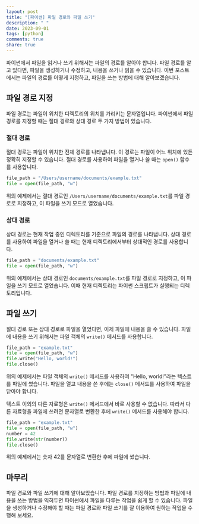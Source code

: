 ```yaml
---
layout: post
title: "[파이썬] 파일 경로와 파일 쓰기"
description: " "
date: 2023-09-01
tags: [python]
comments: true
share: true
---
```


파이썬에서 파일을 읽거나 쓰기 위해서는 파일의 경로를 알아야 합니다. 파일 경로를 알고 있다면, 파일을 생성하거나 수정하고, 내용을 쓰거나 읽을 수 있습니다. 이번 포스트에서는 파일의 경로를 어떻게 지정하고, 파일을 쓰는 방법에 대해 알아보겠습니다.

## 파일 경로 지정

파일 경로는 파일이 위치한 디렉토리의 위치를 가리키는 문자열입니다. 파이썬에서 파일 경로를 지정할 때는 절대 경로와 상대 경로 두 가지 방법이 있습니다.

### 절대 경로

절대 경로는 파일이 위치한 전체 경로를 나타냅니다. 이 경로는 파일이 어느 위치에 있든 정확히 지정할 수 있습니다. 절대 경로를 사용하여 파일을 열거나 쓸 때는 `open()` 함수를 사용합니다.

```python
file_path = "/Users/username/documents/example.txt"
file = open(file_path, "w")
```

위의 예제에서는 절대 경로인 `/Users/username/documents/example.txt`를 파일 경로로 지정하고, 이 파일을 쓰기 모드로 열었습니다.

### 상대 경로

상대 경로는 현재 작업 중인 디렉토리를 기준으로 파일의 경로를 나타냅니다. 상대 경로를 사용하여 파일을 열거나 쓸 때는 현재 디렉토리에서부터 상대적인 경로를 사용합니다.

```python
file_path = "documents/example.txt"
file = open(file_path, "w")
```

위의 예제에서는 상대 경로인 `documents/example.txt`를 파일 경로로 지정하고, 이 파일을 쓰기 모드로 열었습니다. 이때 현재 디렉토리는 파이썬 스크립트가 실행되는 디렉토리입니다.

## 파일 쓰기

절대 경로 또는 상대 경로로 파일을 열었다면, 이제 파일에 내용을 쓸 수 있습니다. 파일에 내용을 쓰기 위해서는 파일 객체의 `write()` 메서드를 사용합니다.

```python
file_path = "example.txt"
file = open(file_path, "w")
file.write("Hello, world!")
file.close()
```

위의 예제에서는 파일 객체의 `write()` 메서드를 사용하여 "Hello, world!"라는 텍스트를 파일에 썼습니다. 파일을 열고 내용을 쓴 후에는 `close()` 메서드를 사용하여 파일을 닫아야 합니다.

텍스트 이외의 다른 자료형은 `write()` 메서드에서 바로 사용할 수 없습니다. 따라서 다른 자료형을 파일에 쓰려면 문자열로 변환한 후에 `write()` 메서드를 사용해야 합니다.

```python
file_path = "example.txt"
file = open(file_path, "w")
number = 42
file.write(str(number))
file.close()
```

위의 예제에서는 숫자 42를 문자열로 변환한 후에 파일에 썼습니다.

## 마무리

파일 경로와 파일 쓰기에 대해 알아보았습니다. 파일 경로를 지정하는 방법과 파일에 내용을 쓰는 방법을 익혀두면 파이썬에서 파일을 다루는 작업을 쉽게 할 수 있습니다. 파일을 생성하거나 수정해야 할 때는 파일 경로와 파일 쓰기를 잘 이용하여 원하는 작업을 수행해 보세요.